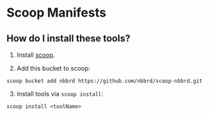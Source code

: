 # Scoop Manifests

## How do I install these tools?

1. Install [scoop](https://github.com/lukesampson/scoop).

2. Add this bucket to scoop:

```
scoop bucket add nbbrd https://github.com/nbbrd/scoop-nbbrd.git
```

3. Install tools via `scoop install`:

```
scoop install <toolName>
```